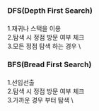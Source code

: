 ### DFS(Depth First Search)
#### 
1.재귀나 스택을 이용 \
2.탐색 시 정점 방문 여부 체크 \
3.모든 정점 탐색 하는 경우 \
### BFS(Bread First Search)
#### 
1.선입선출 \
2.탐색 시 정점 방문 여부 체크 \
3.가까운 경우 부터 탐색 \